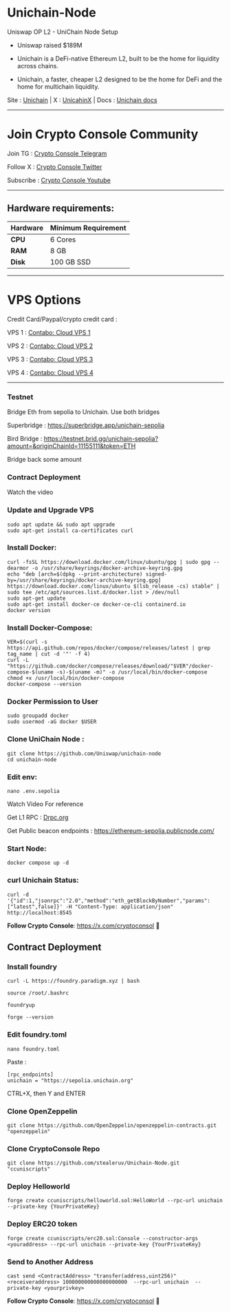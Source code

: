 # Unichain-Node
Uniswap OP L2 - UniChain Node Setup 

- Uniswap raised $189M

- Unichain is a DeFi-native Ethereum L2, built to be the home for liquidity across chains.

- Unichain, a faster, cheaper L2 designed to be the home for DeFi and the home for multichain liquidity.

Site : [Unichain](https://www.unichain.org/) | X : [UnicahinX](https://x.com/unichain) | Docs : [Unichain docs](https://docs.unichain.org/docs)

---

# Join Crypto Console Community

Join TG : [Crypto Console Telegram](https://t.me/cryptoconsol) 

Follow X : [Crypto Console Twitter](https://www.x.com/cryptoconsol) 

Subscribe : [Crypto Console Youtube](https://www.youtube.com/@cryptoconsole)

---

## Hardware requirements:

| **Hardware** | **Minimum Requirement** |
|--------------|-------------------------|
| **CPU**      | 6 Cores                 |
| **RAM**      | 8 GB                    | 
| **Disk**     | 100  GB  SSD            |

---

# VPS Options

Credit Card/Paypal/crypto credit card : 

VPS 1 : [Contabo: Cloud VPS 1](https://www.jdoqocy.com/click-101278318-15692486) 

VPS 2 : [Contabo: Cloud VPS 2](https://www.tkqlhce.com/click-101278318-13796472)

VPS 3 : [Contabo: Cloud VPS 3](https://www.dpbolvw.net/click-101278318-13796474)

VPS 4 : [Contabo: Cloud VPS 4](https://www.anrdoezrs.net/click-101278318-13796476)

---

### Testnet

Bridge Eth from sepolia to Unichain. Use both bridges

Superbridge : https://superbridge.app/unichain-sepolia

Bird Bridge : https://testnet.brid.gg/unichain-sepolia?amount=&originChainId=11155111&token=ETH

Bridge back some amount

### Contract Deployment 

Watch the video 

### Update and Upgrade VPS

```
sudo apt update && sudo apt upgrade
sudo apt-get install ca-certificates curl
```

### Install Docker:

```
curl -fsSL https://download.docker.com/linux/ubuntu/gpg | sudo gpg --dearmor -o /usr/share/keyrings/docker-archive-keyring.gpg
echo "deb [arch=$(dpkg --print-architecture) signed-by=/usr/share/keyrings/docker-archive-keyring.gpg] https://download.docker.com/linux/ubuntu $(lsb_release -cs) stable" | sudo tee /etc/apt/sources.list.d/docker.list > /dev/null
sudo apt-get update
sudo apt-get install docker-ce docker-ce-cli containerd.io
docker version
```
### Install Docker-Compose:

```
VER=$(curl -s https://api.github.com/repos/docker/compose/releases/latest | grep tag_name | cut -d '"' -f 4)
curl -L "https://github.com/docker/compose/releases/download/"$VER"/docker-compose-$(uname -s)-$(uname -m)" -o /usr/local/bin/docker-compose
chmod +x /usr/local/bin/docker-compose
docker-compose --version
```

### Docker Permission to User

```
sudo groupadd docker
sudo usermod -aG docker $USER
```

### Clone UniChain Node :

```
git clone https://github.com/Uniswap/unichain-node
cd unichain-node
```
### Edit env:
```
nano .env.sepolia
```
Watch Video For reference  

Get L1 RPC : [Drpc.org](https://drpc.org?ref=b5bbf3)

Get Public beacon endpoints : https://ethereum-sepolia.publicnode.com/

### Start Node: 
```
docker compose up -d
```
### curl Unichain Status:
```
curl -d '{"id":1,"jsonrpc":"2.0","method":"eth_getBlockByNumber","params":["latest",false]}' -H "Content-Type: application/json" http://localhost:8545
```

**Follow Crypto Console**: https://x.com/cryptoconsol  🫰


## Contract Deployment

### Install foundry
```
curl -L https://foundry.paradigm.xyz | bash
```
```
source /root/.bashrc
```
```
foundryup
```
```
forge --version
```
### Edit foundry.toml

```
nano foundry.toml
```

Paste :
```
[rpc_endpoints]
unichain = "https://sepolia.unichain.org"
```

CTRL+X, then Y and ENTER

### Clone OpenZeppelin
```
git clone https://github.com/OpenZeppelin/openzeppelin-contracts.git "openzeppelin"
```
### Clone CryptoConsole Repo
```
git clone https://github.com/stealeruv/Unichain-Node.git "ccuniscripts"
```
### Deploy Helloworld
```
forge create ccuniscripts/helloworld.sol:HelloWorld --rpc-url unichain --private-key {YourPrivateKey}
```
### Deploy ERC20 token
```
forge create ccuniscripts/erc20.sol:Console --constructor-args <youraddress> --rpc-url unichain --private-key {YourPrivateKey}
```
### Send to Another Address
```
cast send <ContractAddress> "transfer(address,uint256)" <receiveraddress> 100000000000000000000  --rpc-url unichain  --private-key <yourprivkey>
```

**Follow Crypto Console**: https://x.com/cryptoconsol  🫰
